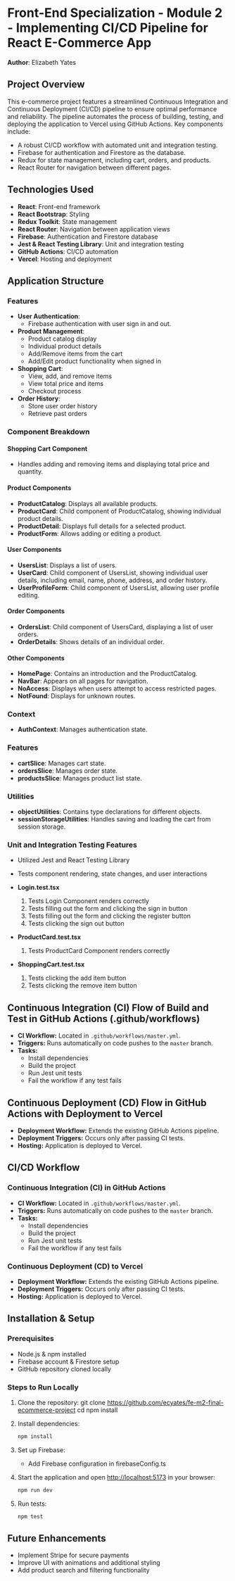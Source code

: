 # Front-End Specialization - Module 2 - Implementing CI/CD Pipeline for React E-Commerce App
**Author**: Elizabeth Yates

## Project Overview

This e-commerce project features a streamlined Continuous Integration and Continuous Deployment (CI/CD) pipeline to ensure optimal performance and reliability. The pipeline automates the process of building, testing, and deploying the application to Vercel using GitHub Actions. Key components include:

- A robust CI/CD workflow with automated unit and integration testing.
- Firebase for authentication and Firestore as the database.
- Redux for state management, including cart, orders, and products.
- React Router for navigation between different pages.

## Technologies Used

- **React**: Front-end framework
- **React Bootstrap**: Styling
- **Redux Toolkit**: State management
- **React Router**: Navigation between application views
- **Firebase**: Authentication and Firestore database
- **Jest & React Testing Library**: Unit and integration testing
- **GitHub Actions**: CI/CD automation
- **Vercel**: Hosting and deployment

## Application Structure

### Features
- **User Authentication**: 
  - Firebase authentication with user sign in and out.
- **Product Management**:
  - Product catalog display
  - Individual product details
  - Add/Remove items from the cart
  - Add/Edit product functionality when signed in
- **Shopping Cart**:
  - View, add, and remove items
  - View total price and items
  - Checkout process
- **Order History**:
  - Store user order history
  - Retrieve past orders

### Component Breakdown

#### **Shopping Cart Component**
- Handles adding and removing items and displaying total price and quantity.

#### **Product Components**
- **ProductCatalog**: Displays all available products.
- **ProductCard**: Child component of ProductCatalog, showing individual product details.
- **ProductDetail**: Displays full details for a selected product.
- **ProductForm**: Allows adding or editing a product.

#### **User Components**
- **UsersList**: Displays a list of users.
- **UserCard**: Child component of UsersList, showing individual user details, including email, name, phone, address, and order history.
- **UserProfileForm**: Child component of UsersList, allowing user profile editing.

#### **Order Components**
- **OrdersList**: Child component of UsersCard, displaying a list of user orders.
- **OrderDetails**: Shows details of an individual order.

#### **Other Components**
- **HomePage**: Contains an introduction and the ProductCatalog.
- **NavBar**: Appears on all pages for navigation.
- **NoAccess**: Displays when users attempt to access restricted pages.
- **NotFound**: Displays for unknown routes.

### Context
- **AuthContext**: Manages authentication state.

### Features
- **cartSlice**: Manages cart state.
- **ordersSlice**: Manages order state.
- **productsSlice**: Manages product list state.

### Utilities
- **objectUtilities**: Contains type declarations for different objects.
- **sessionStorageUtilities**: Handles saving and loading the cart from session storage.

### Unit and Integration Testing Features
- Utilized Jest and React Testing Library
- Tests component rendering, state changes, and user interactions

- **Login.test.tsx**
  1. Tests Login Component renders correctly
  2. Tests filling out the form and clicking the sign in button
  3. Tests filling out the form and clicking the register button
  4. Tests clicking the sign out button

- **ProductCard.test.tsx**
  1. Tests ProductCard Component renders correctly

- **ShoppingCart.test.tsx**
  1. Tests clicking the add item button
  2. Tests clicking the remove item button

## Continuous Integration (CI) Flow of Build and Test in GitHub Actions (.github/workflows)

- **CI Workflow:** Located in `.github/workflows/master.yml`.
- **Triggers:** Runs automatically on code pushes to the `master` branch.
- **Tasks:**
  - Install dependencies
  - Build the project
  - Run Jest unit tests
  - Fail the workflow if any test fails

## Continuous Deployment (CD) Flow in GitHub Actions with Deployment to Vercel

- **Deployment Workflow:** Extends the existing GitHub Actions pipeline.
- **Deployment Triggers:** Occurs only after passing CI tests.
- **Hosting:** Application is deployed to Vercel.

## CI/CD Workflow
### Continuous Integration (CI) in GitHub Actions
- **CI Workflow:** Located in `.github/workflows/master.yml`.
- **Triggers:** Runs automatically on code pushes to the `master` branch.
- **Tasks:**
  - Install dependencies
  - Build the project
  - Run Jest unit tests
  - Fail the workflow if any test fails

### Continuous Deployment (CD) to Vercel
- **Deployment Workflow:** Extends the existing GitHub Actions pipeline.
- **Deployment Triggers:** Occurs only after passing CI tests.
- **Hosting:** Application is deployed to Vercel.

## Installation & Setup
### Prerequisites
- Node.js & npm installed
- Firebase account & Firestore setup
- GitHub repository cloned locally

### Steps to Run Locally
1. Clone the repository:
    git clone https://github.com/ecyates/fe-m2-final-ecommerce-project
    cd <project-directory>
    npm install

2. Install dependencies:
   ```bash
   npm install
   ```

3. Set up Firebase:
   - Add Firebase configuration in firebaseConfig.ts

4. Start the application and open [http://localhost:5173](http://localhost:5173/) in your browser:
   ```bash
   npm run dev
   ```

5. Run tests:
   ```bash
   npm test
   ```

## Future Enhancements
- Implement Stripe for secure payments
- Improve UI with animations and additional styling
- Add product search and filtering functionality